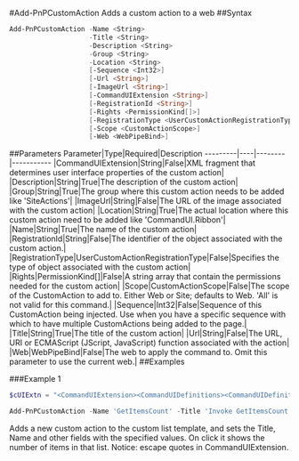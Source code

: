 #Add-PnPCustomAction
Adds a custom action to a web
##Syntax
```powershell
Add-PnPCustomAction -Name <String>
                    -Title <String>
                    -Description <String>
                    -Group <String>
                    -Location <String>
                    [-Sequence <Int32>]
                    [-Url <String>]
                    [-ImageUrl <String>]
                    [-CommandUIExtension <String>]
                    [-RegistrationId <String>]
                    [-Rights <PermissionKind[]>]
                    [-RegistrationType <UserCustomActionRegistrationType>]
                    [-Scope <CustomActionScope>]
                    [-Web <WebPipeBind>]
```


##Parameters
Parameter|Type|Required|Description
---------|----|--------|-----------
|CommandUIExtension|String|False|XML fragment that determines user interface properties of the custom action|
|Description|String|True|The description of the custom action|
|Group|String|True|The group where this custom action needs to be added like 'SiteActions'|
|ImageUrl|String|False|The URL of the image associated with the custom action|
|Location|String|True|The actual location where this custom action need to be added like 'CommandUI.Ribbon'|
|Name|String|True|The name of the custom action|
|RegistrationId|String|False|The identifier of the object associated with the custom action.|
|RegistrationType|UserCustomActionRegistrationType|False|Specifies the type of object associated with the custom action|
|Rights|PermissionKind[]|False|A string array that contain the permissions needed for the custom action|
|Scope|CustomActionScope|False|The scope of the CustomAction to add to. Either Web or Site; defaults to Web. 'All' is not valid for this command.|
|Sequence|Int32|False|Sequence of this CustomAction being injected. Use when you have a specific sequence with which to have multiple CustomActions being added to the page.|
|Title|String|True|The title of the custom action|
|Url|String|False|The URL, URI or ECMAScript (JScript, JavaScript) function associated with the action|
|Web|WebPipeBind|False|The web to apply the command to. Omit this parameter to use the current web.|
##Examples

###Example 1
```powershell
$cUIExtn = "<CommandUIExtension><CommandUIDefinitions><CommandUIDefinition Location=""Ribbon.List.Share.Controls._children""><Button Id=""Ribbon.List.Share.GetItemsCountButton"" Alt=""Get list items count"" Sequence=""11"" Command=""Invoke_GetItemsCountButtonRequest"" LabelText=""Get Items Count"" TemplateAlias=""o1"" Image32by32=""_layouts/15/images/placeholder32x32.png"" Image16by16=""_layouts/15/images/placeholder16x16.png"" /></CommandUIDefinition></CommandUIDefinitions><CommandUIHandlers><CommandUIHandler Command=""Invoke_GetItemsCountButtonRequest"" CommandAction=""javascript: alert('Total items in this list: '+ ctx.TotalListItems);"" EnabledScript=""javascript: function checkEnable() { return (true);} checkEnable();""/></CommandUIHandlers></CommandUIExtension>"

Add-PnPCustomAction -Name 'GetItemsCount' -Title 'Invoke GetItemsCount Action' -Description 'Adds custom action to custom list ribbon' -Group 'SiteActions' -Location 'CommandUI.Ribbon' -CommandUIExtension $cUIExtn
```
Adds a new custom action to the custom list template, and sets the Title, Name and other fields with the specified values. On click it shows the number of items in that list. Notice: escape quotes in CommandUIExtension.
